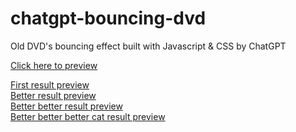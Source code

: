 # chatgpt-bouncing-dvd

Old DVD's bouncing effect built with Javascript & CSS by ChatGPT

<a href="https://davistocco.github.io/chatgpt-bouncing-dvd/better-better-result.html" target="_blank">Click here to preview</a>

<a href="https://davistocco.github.io/chatgpt-bouncing-dvd/first-result.html" target="_blank">First result preview</a><br>
<a href="https://davistocco.github.io/chatgpt-bouncing-dvd/better-result.html" target="_blank">Better result preview</a><br>
<a href="https://davistocco.github.io/chatgpt-bouncing-dvd/better-better-result.html" target="_blank">Better better result preview</a><br>
<a href="https://davistocco.github.io/chatgpt-bouncing-dvd/better-better-better-cat-result.html" target="_blank">Better better better cat result preview</a><br>
